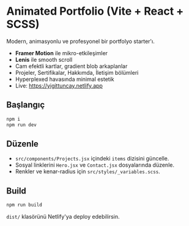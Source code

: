 
# Animated Portfolio (Vite + React + SCSS)

Modern, animasyonlu ve profesyonel bir portfolyo starter'ı. 
- **Framer Motion** ile mikro-etkileşimler
- **Lenis** ile smooth scroll
- Cam efektli kartlar, gradient blob arkaplanlar
- Projeler, Sertifikalar, Hakkımda, İletişim bölümleri
- Hyperplexed havasında minimal estetik
- Live: https://yigittuncay.netlify.app

## Başlangıç
```bash
npm i
npm run dev
```

## Düzenle
- `src/components/Projects.jsx` içindeki `items` dizisini güncelle.
- Sosyal linklerini `Hero.jsx` ve `Contact.jsx` dosyalarında düzenle.
- Renkler ve kenar-radius için `src/styles/_variables.scss`.

## Build
```bash
npm run build
```
`dist/` klasörünü Netlify'ya deploy edebilirsin.

